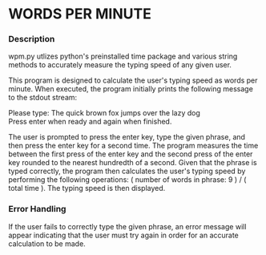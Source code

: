 # WORDS PER MINUTE

### Description

wpm.py utlizes python's preinstalled time package and various string methods to accurately measure the typing speed of any given user.

This program is designed to calculate the user's typing speed as words per minute. When executed, the program initially prints the following message to the stdout stream:

Please type: The quick brown fox jumps over the lazy dog <br>
Press enter when ready and again when finished.

The user is prompted to press the enter key, type the given phrase, and then press the enter key for a second time. The program measures the time between the first press of the enter key and the second press of the enter key rounded to the nearest hundredth of a second. Given that the phrase is typed correctly, the program then calculates the user's typing speed by performing the following operations: ( number of words in phrase: 9 ) / ( total time ). The typing speed is then displayed.

### Error Handling
If the user fails to correctly type the given phrase, an error message will appear indicating that the user must try again in order for an accurate calculation to be made.
